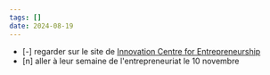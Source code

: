 ```yaml
---
tags: []
date: 2024-08-19
---
```

- [-] regarder sur le site de [Innovation Centre for Entrepreneurship](https://ice.univ-cotedazur.fr/)
- [n] aller à leur semaine de l'entrepreneuriat le 10 novembre